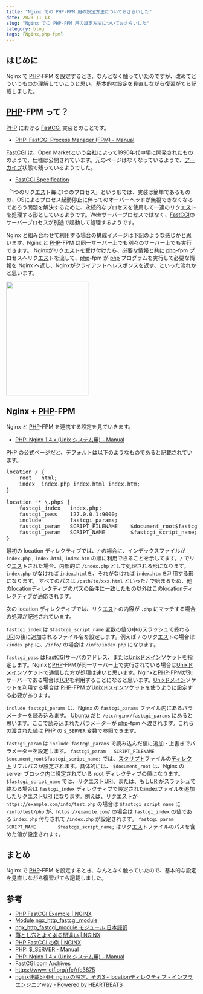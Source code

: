 ```yaml
---
title: "Nginx での PHP-FPM 用の設定方法についておさらいした"
date: 2023-11-13
slug: "Nginx での PHP-FPM 用の設定方法についておさらいした"
category: blog
tags: [Nginx,php-fpm]
---
```

<h2 id="はじめに">はじめに</h2>

<p>Nginx で <a class="keyword" href="https://d.hatena.ne.jp/keyword/PHP">PHP</a>-FPM を設定するとき、なんとなく触っていたのですが、改めてどういうものか理解していこうと思い、基本的な設定を見直しながら復習がてら記載しました。</p>

<h2 id="PHP-FPM-って"><a class="keyword" href="https://d.hatena.ne.jp/keyword/PHP">PHP</a>-FPM って？</h2>

<p><a class="keyword" href="https://d.hatena.ne.jp/keyword/PHP">PHP</a> における <a class="keyword" href="https://d.hatena.ne.jp/keyword/FastCGI">FastCGI</a> 実装とのことです。</p>

<ul>
<li><a href="https://www.php.net/manual/ja/install.fpm.php">PHP: FastCGI Process Manager (FPM) - Manual</a></li>
</ul>


<p><a class="keyword" href="https://d.hatena.ne.jp/keyword/FastCGI">FastCGI</a> は、Open Marketという会社によって1990年代中頃に開発されたもののようで、仕様は公開されています。元のページはなくなっているようで、<a class="keyword" href="https://d.hatena.ne.jp/keyword/%A5%A2%A1%BC%A5%AB%A5%A4%A5%D6">アーカイブ</a>状態で残っているようでした。</p>

<ul>
<li><a href="https://fastcgi-archives.github.io/FastCGI_Specification.html">FastCGI Specification</a></li>
</ul>


<p>「1つのリク<a class="keyword" href="https://d.hatena.ne.jp/keyword/%A5%A8%A5%B9">エス</a>ト毎に1つのプロセス」という形では、実装は簡単であるものの、OSによるプロセス起動停止に伴ってのオーバーヘッドが無視できなくなるであろう問題を解決するために、永続的なプロセスを使用して一連のリク<a class="keyword" href="https://d.hatena.ne.jp/keyword/%A5%A8%A5%B9">エス</a>トを処理する形としているようです。Webサーバープロセスではなく、<a class="keyword" href="https://d.hatena.ne.jp/keyword/FastCGI">FastCGI</a>のサーバープロセスが別途で起動して処理するようです。</p>

<p>Nginx と組み合わせて利用する場合の構成イメージは下記のような感じかと思います。Nginx と <a class="keyword" href="https://d.hatena.ne.jp/keyword/PHP">PHP</a>-FPM は同一サーバー上でも別々のサーバー上でも実行できます。
Nginxがリク<a class="keyword" href="https://d.hatena.ne.jp/keyword/%A5%A8%A5%B9">エス</a>トを受け付けたら、必要な情報と共に <a class="keyword" href="https://d.hatena.ne.jp/keyword/php">php</a>-fpm プロセスへリク<a class="keyword" href="https://d.hatena.ne.jp/keyword/%A5%A8%A5%B9">エス</a>トを流して、<a class="keyword" href="https://d.hatena.ne.jp/keyword/php">php</a>-fpm が <a class="keyword" href="https://d.hatena.ne.jp/keyword/php">php</a> プログラムを実行して必要な情報を Nginx へ返し、Nginxがクライアントへレスポンスを返す、といった流れかと思います。</p>

<p><span itemscope itemtype="http://schema.org/Photograph"><img src="https://cdn-ak.f.st-hatena.com/images/fotolife/d/dshimizu/20231104/20231104232106.png" width="217" height="301" loading="lazy" title="" class="hatena-fotolife" itemprop="image"></span></p>

<h2 id="Nginx--PHP-FPM">Nginx + <a class="keyword" href="https://d.hatena.ne.jp/keyword/PHP">PHP</a>-FPM</h2>

<p>Nginx と <a class="keyword" href="https://d.hatena.ne.jp/keyword/PHP">PHP</a>-FPM を連携する設定を見ていきます。</p>

<ul>
<li><a href="https://www.php.net/manual/ja/install.unix.nginx.php">PHP: Nginx 1.4.x (Unix &#x30B7;&#x30B9;&#x30C6;&#x30E0;&#x7528;) - Manual</a></li>
</ul>


<p><a class="keyword" href="https://d.hatena.ne.jp/keyword/PHP">PHP</a> の公式ページだと、デフォルトは以下のようなものであると記載されています。</p>

<pre class="code lang-nginx" data-lang="nginx" data-unlink><span class="synStatement">location</span> / {
    <span class="synType">root</span>   html;
    <span class="synIdentifier">index</span>  index.php index.html index.htm;
}

<span class="synStatement">location</span> ~* \.php$ {
    <span class="synIdentifier">fastcgi_index</span>   index.php;
    <span class="synType">fastcgi_pass</span>    127.0.0.1:9000;
    <span class="synType">include</span>         fastcgi_params;
    <span class="synIdentifier">fastcgi_param</span>   SCRIPT_FILENAME    <span class="synIdentifier">$document_root$fastcgi_script_name</span>;
    <span class="synIdentifier">fastcgi_param</span>   SCRIPT_NAME        <span class="synIdentifier">$fastcgi_script_name</span>;
}
</pre>


<p>最初の location ディレクティブでは、<code>/</code> の場合に、インデックスファイルが <code>index.php</code> , <code>index.html</code>, <code>index.htm</code> の順に利用できることを示してます。<code>/</code> でリク<a class="keyword" href="https://d.hatena.ne.jp/keyword/%A5%A8%A5%B9">エス</a>トされた場合、内部的に <code>/index.php</code> として処理される形になります。<code>index.php</code> がなければ <code>index.html</code>を、それがなければ <code>index.htm</code> を利用する形になります。 すべてのパスは <code>/path/to/xxx.html</code> といった<code>/</code> で始まるため、他のlocationディレクティブのパスの条件に一致したもの以外はこのlocationディレクティブが適応されます。</p>

<p>次の location ディレクティブでは、リク<a class="keyword" href="https://d.hatena.ne.jp/keyword/%A5%A8%A5%B9">エス</a>トの内容が <code>.php</code> にマッチする場合の処理が記述されています。</p>

<p><code>fastcgi_index</code> は <code>$fastcgi_script_name</code> 変数の値の中のスラッシュで終わる<a class="keyword" href="https://d.hatena.ne.jp/keyword/URI">URI</a>の後に追加されるファイル名を設定します。例えば <code>/</code> のリク<a class="keyword" href="https://d.hatena.ne.jp/keyword/%A5%A8%A5%B9">エス</a>トの場合は <code>/index.php</code> に、<code>/info/</code> の場合は <code>/info/index.php</code> になります。</p>

<p><code>fastcgi_pass</code> は<a class="keyword" href="https://d.hatena.ne.jp/keyword/FastCGI">FastCGI</a>サーバのアドレス、または<a class="keyword" href="https://d.hatena.ne.jp/keyword/Unix">Unix</a><a class="keyword" href="https://d.hatena.ne.jp/keyword/%A5%C9%A5%E1%A5%A4%A5%F3">ドメイン</a>ソケットを指定します。Nginxと<a class="keyword" href="https://d.hatena.ne.jp/keyword/PHP">PHP</a>-FPMが同一サーバー上で実行されている場合は<a class="keyword" href="https://d.hatena.ne.jp/keyword/Unix">Unix</a><a class="keyword" href="https://d.hatena.ne.jp/keyword/%A5%C9%A5%E1%A5%A4%A5%F3">ドメイン</a>ソケットで通信した方が処理は速いと思います。Nginxと<a class="keyword" href="https://d.hatena.ne.jp/keyword/PHP">PHP</a>-FPMが別サーバーである場合は<a class="keyword" href="https://d.hatena.ne.jp/keyword/TCP">TCP</a>を利用することになると思います。<a class="keyword" href="https://d.hatena.ne.jp/keyword/Unix">Unix</a><a class="keyword" href="https://d.hatena.ne.jp/keyword/%A5%C9%A5%E1%A5%A4%A5%F3">ドメイン</a>ソケットを利用する場合は <a class="keyword" href="https://d.hatena.ne.jp/keyword/PHP">PHP</a>-FPM が<a class="keyword" href="https://d.hatena.ne.jp/keyword/Unix">Unix</a><a class="keyword" href="https://d.hatena.ne.jp/keyword/%A5%C9%A5%E1%A5%A4%A5%F3">ドメイン</a>ソケットを使うように設定する必要があります。</p>

<p><code>include fastcgi_params</code> は、Nginx の <code>fastcgi_params</code> ファイル内にあるパラメーターを読み込みます。 <a class="keyword" href="https://d.hatena.ne.jp/keyword/Ubuntu">Ubuntu</a> だと <code>/etc/nginx/fastcgi_params</code> にあると思います。ここで読み込まれたパラメーターが <a class="keyword" href="https://d.hatena.ne.jp/keyword/php">php</a>-fpm へ渡されます。これらの渡された値は <a class="keyword" href="https://d.hatena.ne.jp/keyword/PHP">PHP</a> の <code>$_SERVER</code> 変数で参照できます。</p>

<p><code>fastcgi_param</code> は <code>include fastcgi_params</code> で読み込んだ値に追加・上書きでパラメーターを設定します。
<code>fastcgi_param   SCRIPT_FILENAME    $document_root$fastcgi_script_name;</code> では、<a class="keyword" href="https://d.hatena.ne.jp/keyword/%A5%B9%A5%AF%A5%EA%A5%D7%A5%C8">スクリプト</a>ファイルの<a class="keyword" href="https://d.hatena.ne.jp/keyword/%A5%C7%A5%A3%A5%EC%A5%AF%A5%C8">ディレクト</a>リフルパスが設定されます。具体的には、 <code>$document_root</code> は、Nginx の server ブロック内に設定されている root ディレクティブの値になります。<code>$fastcgi_script_name</code> では、リク<a class="keyword" href="https://d.hatena.ne.jp/keyword/%A5%A8%A5%B9">エス</a>ト<a class="keyword" href="https://d.hatena.ne.jp/keyword/URI">URI</a>、または、もし<a class="keyword" href="https://d.hatena.ne.jp/keyword/URI">URI</a>がスラッシュで終わる場合は <code>fastcgi_index</code> ディレクティブで設定されたindexファイルを追加したリク<a class="keyword" href="https://d.hatena.ne.jp/keyword/%A5%A8%A5%B9">エス</a>ト<a class="keyword" href="https://d.hatena.ne.jp/keyword/URI">URI</a> になります。例えば、リク<a class="keyword" href="https://d.hatena.ne.jp/keyword/%A5%A8%A5%B9">エス</a>トが<code>https://example.com/info/test.php</code> の場合は <code>$fastcgi_script_name</code> に <code>/info/test/php</code> が、<code>https://example.com/</code> の場合は <code>fastcgi_index</code> の値である <code>index.php</code> 付与されて <code>/index.php</code> が設定されます。
<code>fastcgi_param   SCRIPT_NAME        $fastcgi_script_name;</code> はリク<a class="keyword" href="https://d.hatena.ne.jp/keyword/%A5%A8%A5%B9">エス</a>トファイルのパスを含めた値が設定されます。</p>

<h2 id="まとめ">まとめ</h2>

<p>Nginx で <a class="keyword" href="https://d.hatena.ne.jp/keyword/PHP">PHP</a>-FPM を設定するとき、なんとなく触っていたので、基本的な設定を見直しながら復習がてら記載しました。</p>

<h2 id="参考">参考</h2>

<ul>
<li><a href="https://www.nginx.com/resources/wiki/start/topics/examples/phpfcgi/">PHP FastCGI Example | NGINX</a></li>
<li><a href="https://nginx.org/en/docs/http/ngx_http_fastcgi_module.html#parameters">Module ngx_http_fastcgi_module</a></li>
<li><a href="https://mogile.web.fc2.com/nginx/http/ngx_http_fastcgi_module.html#fastcgi_index">ngx_http_fastcgi_module &#x30E2;&#x30B8;&#x30E5;&#x30FC;&#x30EB; &#x65E5;&#x672C;&#x8A9E;&#x8A33;</a></li>
<li><a href="https://mogile.web.fc2.com/nginx_wiki/start/topics/tutorials/config_pitfalls/">&#x843D;&#x3068;&#x3057;&#x7A74;&#x3068;&#x3088;&#x304F;&#x3042;&#x308B;&#x9593;&#x9055;&#x3044; | NGINX</a></li>
<li><a href="https://mogile.web.fc2.com/nginx_wiki/start/topics/examples/phpfcgi/">PHP FastCGI &#x306E;&#x4F8B; | NGINX</a></li>
<li><a href="https://www.php.net/manual/en/reserved.variables.server.php">PHP: $_SERVER - Manual</a></li>
<li><a href="https://www.php.net/manual/ja/install.unix.nginx.php">PHP: Nginx 1.4.x (Unix &#x30B7;&#x30B9;&#x30C6;&#x30E0;&#x7528;) - Manual</a></li>
<li><a href="https://fastcgi-archives.github.io/">FastCGI.com Archives</a></li>
<li><a href="https://www.ietf.org/rfc/rfc3875">https://www.ietf.org/rfc/rfc3875</a></li>
<li><a href="https://heartbeats.jp/hbblog/2012/04/nginx05.html">nginx&#x9023;&#x8F09;5&#x56DE;&#x76EE;: nginx&#x306E;&#x8A2D;&#x5B9A;&#x3001;&#x305D;&#x306E;3 - location&#x30C7;&#x30A3;&#x30EC;&#x30AF;&#x30C6;&#x30A3;&#x30D6; - &#x30A4;&#x30F3;&#x30D5;&#x30E9;&#x30A8;&#x30F3;&#x30B8;&#x30CB;&#x30A2;way - Powered by HEARTBEATS</a></li>
</ul>


